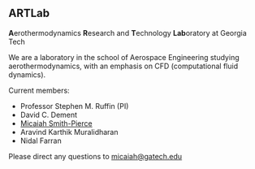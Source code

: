 ## ARTLab
**A**erothermodynamics **R**esearch and **T**echnology **Lab**oratory at Georgia Tech

We are a laboratory in the school of Aerospace Engineering studying aerothermodynamics, with an emphasis on CFD (computational fluid dynamics).

Current members:
- Professor Stephen M. Ruffin (PI)
- David C. Dement
- [Micaiah Smith-Pierce](https://github.com/micaiah-sp)
- Aravind Karthik Muralidharan
- Nidal Farran

Please direct any questions to micaiah@gatech.edu
